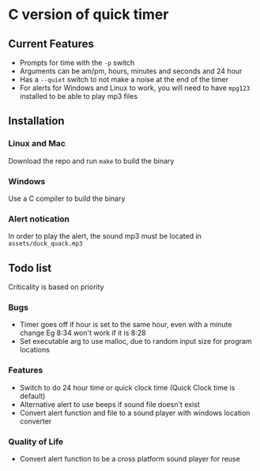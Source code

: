 # C version of quick timer

## Current Features
- Prompts for time with the `-p` switch
- Arguments can be am/pm, hours, minutes and seconds and 24 hour
- Has a `--quiet` switch to not make a noise at the end of the timer
- For alerts for Windows and Linux to work, you will need to have `mpg123`
  installed to be able to play mp3 files

## Installation
### Linux and Mac
Download the repo and run `make` to build the binary

### Windows
Use a C compiler to build the binary

### Alert notication
In order to play the alert, the sound mp3 must be located in
`assets/duck_quack.mp3`

##  Todo list
Criticality is based on priority
### Bugs
- Timer goes off if hour is set to the same hour, even with a minute change Eg
  8:34 won't work if it is 8:28
- Set executable arg to use malloc, due to random input size for program
  locations

### Features
- Switch to do 24 hour time or quick clock time (Quick Clock time is default)
- Alternative alert to use beeps if sound file doesn't exist
- Convert alert function and file to a sound player with windows location
  converter

### Quality of Life
- Convert alert function to be a cross platform sound player for reuse
